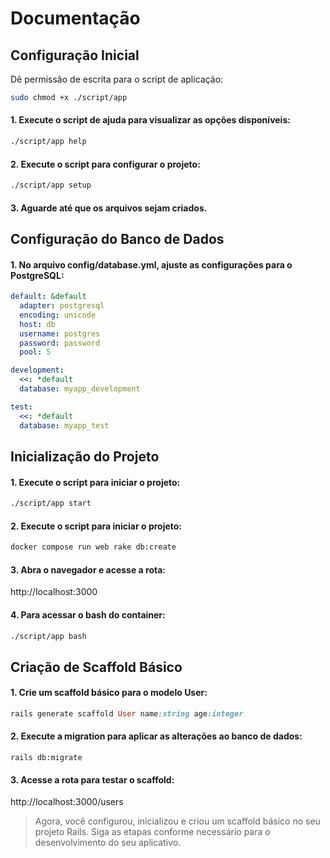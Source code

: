 # Documentação

## Configuração Inicial

Dê permissão de escrita para o script de aplicação:

```bash
sudo chmod +x ./script/app
```

#### 1. Execute o script de ajuda para visualizar as opções disponíveis:

```bash
./script/app help
```

#### 2. Execute o script para configurar o projeto:

```bash
./script/app setup
```

#### 3. Aguarde até que os arquivos sejam criados.

## Configuração do Banco de Dados

#### 1. No arquivo config/database.yml, ajuste as configurações para o PostgreSQL:

```yaml
default: &default
  adapter: postgresql
  encoding: unicode
  host: db
  username: postgres
  password: password
  pool: 5

development:
  <<: *default
  database: myapp_development

test:
  <<: *default
  database: myapp_test
```

## Inicialização do Projeto

#### 1. Execute o script para iniciar o projeto:

```bash
./script/app start
```

#### 2. Execute o script para iniciar o projeto:

```bash
docker compose run web rake db:create

```

#### 3. Abra o navegador e acesse a rota:

http://localhost:3000

#### 4. Para acessar o bash do container:

```bash
./script/app bash
```

## Criação de Scaffold Básico

#### 1. Crie um scaffold básico para o modelo User:

```ruby
rails generate scaffold User name:string age:integer
```

#### 2. Execute a migration para aplicar as alterações ao banco de dados:

```runy
rails db:migrate
```

#### 3. Acesse a rota para testar o scaffold:

http://localhost:3000/users

> Agora, você configurou, inicializou e criou um scaffold básico no seu projeto Rails. Siga as etapas conforme necessário para o desenvolvimento do seu aplicativo.
